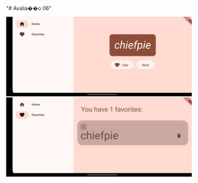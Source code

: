"# Avalia��o 06" 

![celular1](https://github.com/matheusct27/pdmII-251/blob/main/avalia%C3%A7%C3%B5es/avalia%C3%A7%C3%A3o-06/Celular1.jpg)
![celular1](https://github.com/matheusct27/pdmII-251/blob/main/avalia%C3%A7%C3%B5es/avalia%C3%A7%C3%A3o-06/Celular2.jpg)
